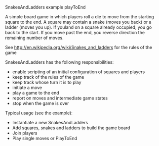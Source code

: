 SnakesAndLadders example playToEnd

A simple board game in which players roll a die to move from the starting square to the end. A square may contain a snake (moves you back) or a ladder (moves you up). If youland on a square already occupied, you go back to the start. If you move past the end, you reverse direction the remaining number of moves.

See http://en.wikipedia.org/wiki/Snakes_and_ladders for the rules of the game

SnakesAndLadders has the following responsibilities:
- enable scripting of an initial configuration of squares and players
- keep track of the rules of the game
- keep track whose turn it is to play
- initiate a move
- play a game to the end
- report on moves and intermediate game states
- stop when the game is over

Typical usage (see the example):
- Instantiate a new SnakesAndLadders
- Add squares, snakes and ladders to build the game board 
- Join players
- Play single moves or PlayToEnd